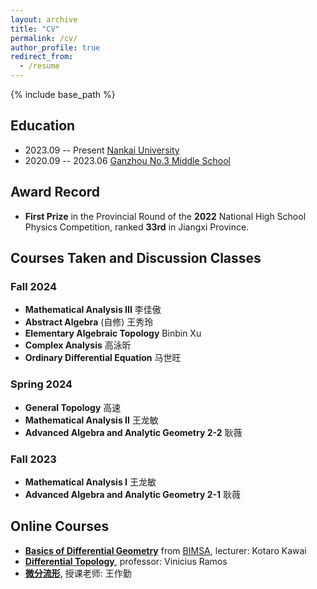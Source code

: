 ```yaml
---
layout: archive
title: "CV"
permalink: /cv/
author_profile: true
redirect_from:
  - /resume
---
```


{% include base_path %}

Education
------
* 2023.09 -- Present <u>Nankai University</u>
* 2020.09 -- 2023.06 <u>Ganzhou No.3 Middle School</u>

Award Record
------

* **First Prize** in the Provincial Round of the **2022** National High School Physics Competition, ranked **33rd** in Jiangxi Province.

Courses Taken and Discussion Classes
------

### Fall 2024
* **Mathematical Analysis III** 李佳傲
* **Abstract Algebra** (自修) 王秀玲
* **Elementary Algebraic Topology** Binbin Xu
* **Complex Analysis** 高泳昕
* **Ordinary Differential Equation** 马世旺

### Spring 2024
* **General Topology** 高速
* **Mathematical Analysis II** 王龙敏
* **Advanced Algebra and Analytic Geometry 2-2** 耿薇

### Fall 2023
* **Mathematical Analysis I** 王龙敏
* **Advanced Algebra and Analytic Geometry 2-1** 耿薇

Online Courses
------
* **[Basics of Differential Geometry](https://bimsa.net:10000/activity/Basofdifgeo/)** from [BIMSA](https://www.bimsa.cn/), lecturer: Kotaro Kawai
* **[Differential Topology](https://www.youtube.com/playlist?list=PLo4jXE-LdDTQIrmgxcuLO9w5n6AdiltQo)**, professor: Vinicius Ramos
* **[微分流形](https://tysunseven.github.io/video/Manifolds%202023F.html)**, 授课老师: 王作勤
